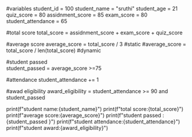#variables
student_id = 100
student_name = "sruthi"
student_age = 21
quiz_score = 80
assidnment_score = 85
exam_score  = 80
student_attendance = 65

#total score
total_score = assidnment_score + exam_score + quiz_score 

#average score 
average_score = total_score / 3 #static 
 #average_score = total_score / len(total_score) #dynamic   

#student passed  
student_passed = average_score >=75

#attendance
student_attendance += 1

#awad eligibility 
award_eligibility = student_attendance >= 90 and student_passed

print(f"student name:{student_name}")
print(f"total score:{total_score}")
print(f"average score:{average_score}")
print(f"student passed :{student_passed }")
print(f"student attendance:{student_attendance}")
print(f"student award:{award_eligibility}") 